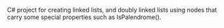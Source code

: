 C# project for creating linked lists, and doubly linked lists using nodes that carry some special properties such as IsPalendrome().
